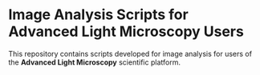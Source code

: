 # Image Analysis Scripts for Advanced Light Microscopy Users  

This repository contains scripts developed for image analysis for users of the **Advanced Light Microscopy** scientific platform. 
